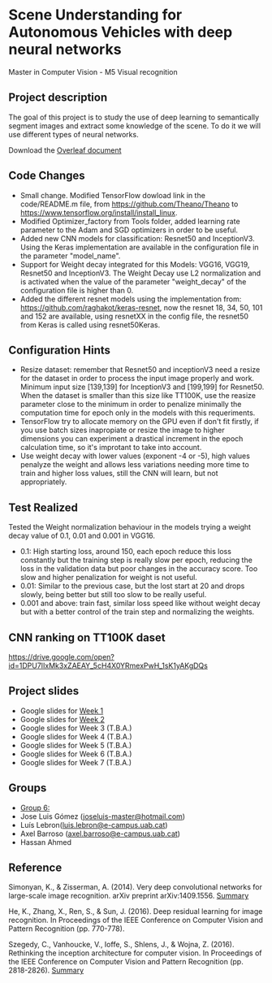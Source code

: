 # Scene Understanding for Autonomous Vehicles with deep neural networks
Master in Computer Vision - M5 Visual recognition

## Project description
The goal of this project is to study the use of deep learning to semantically segment images and extract some knowledge of the scene. To do it we will use different types of neural networks.

Download the [Overleaf document](https://www.overleaf.com/read/zbhrkkjvwkjv)

## Code Changes

- Small change. Modified TensorFlow dowload link in the code/README.m file, from https://github.com/Theano/Theano to https://www.tensorflow.org/install/install_linux.
- Modified Optimizer_factory from Tools folder, added learning rate parameter to the Adam and SGD optimizers in order to be useful.
- Added new CNN models for classification: Resnet50 and InceptionV3. Using the Keras implementation are available in the configuration file in the parameter "model_name".
- Support for Weight decay integrated for this Models: VGG16, VGG19, Resnet50 and InceptionV3. The Weight Decay use L2 normalization and is activated when the value of the parameter "weight_decay" of the configuration file is higher than 0.
- Added the different resnet models using the implementation from: https://github.com/raghakot/keras-resnet, now the resnet 18, 34, 50, 101 and 152 are available, using resnetXX in the config file, the resnet50 from Keras is called using resnet50Keras.

## Configuration Hints

- Resize dataset: remember that Resnet50 and inceptionV3 need a resize for the dataset in order to process the input image properly and work. Minimum input size [139,139] for InceptionV3 and [199,199] for Resnet50. When the dataset is smaller than this size like TT100K, use the reasize parameter close to the minimum in order to penalize minimally the computation time for epoch only in the models with this requeriments.
- TensorFlow try to allocate memory on the GPU even if don't fit firstly, if you use batch sizes inapropiate or resize the image to higher dimensions you can experiment a drastical increment in the epoch calculation time, so it's improtant to take into account.
- Use weight decay with lower values (exponent -4 or -5), high values penalyze the weight and allows less variations needing more time to train and higher loss values, still the CNN will learn, but not appropriately.

## Test Realized

Tested the Weight normalization behaviour in the models trying a weight decay value of 0.1, 0.01 and 0.001 in VGG16.
- 0.1: High starting loss, around 150, each epoch reduce this loss constantly but the training step is really slow per epoch, reducing the loss in the validation data but poor changes in the accuracy score. Too slow and higher penalization for weight is not useful.
- 0.01: Similar to the previous case, but the lost start at 20 and drops slowly, being better but still too slow to be really useful.
- 0.001 and above: train fast, similar loss speed like without weight decay but with a better control of the train step and normalizing the weights.

## CNN ranking on TT100K daset

https://drive.google.com/open?id=1DPU7IIxMk3xZAEAY_5cH4X0YRmexPwH_1sK1yAKgDQs

## Project slides
- Google slides for [Week 1](https://docs.google.com/presentation/d/1jiS8scHFZGNVeYUV8wJpG2AjLw9J-iSCpzYKUXmoAWQ/edit?usp=sharing)
- Google slides for [Week 2](https://docs.google.com/presentation/d/10zmaSSAL-29dpJZ-WZNhcl8yIUSg30iNnNcKlxDesTc/edit?usp=sharing)
- Google slides for Week 3 (T.B.A.)
- Google slides for Week 4 (T.B.A.)
- Google slides for Week 5 (T.B.A.)
- Google slides for Week 6 (T.B.A.)
- Google slides for Week 7 (T.B.A.)

## Groups
 - [Group 6:](https://github.com/LLebronC/mcv-m5)
  - Jose Luis Gómez (joseluis-master@hotmail.com)
  - Luís Lebron(luis.lebron@e-campus.uab.cat)
  - Axel Barroso (axel.barroso@e-campus.uab.cat)
  - Hassan Ahmed
  
## Reference
Simonyan, K., & Zisserman, A. (2014). Very deep convolutional networks for large-scale image recognition. arXiv preprint arXiv:1409.1556. [Summary](Summaries/VGG.md)

He, K., Zhang, X., Ren, S., & Sun, J. (2016). Deep residual learning for image recognition. In Proceedings of the IEEE Conference on Computer Vision and Pattern Recognition (pp. 770-778). 

Szegedy, C., Vanhoucke, V., Ioffe, S., Shlens, J., & Wojna, Z. (2016). Rethinking the inception architecture for computer vision. In Proceedings of the IEEE Conference on Computer Vision and Pattern Recognition (pp. 2818-2826). [Summary](Summaries/InceptionV3.md)
